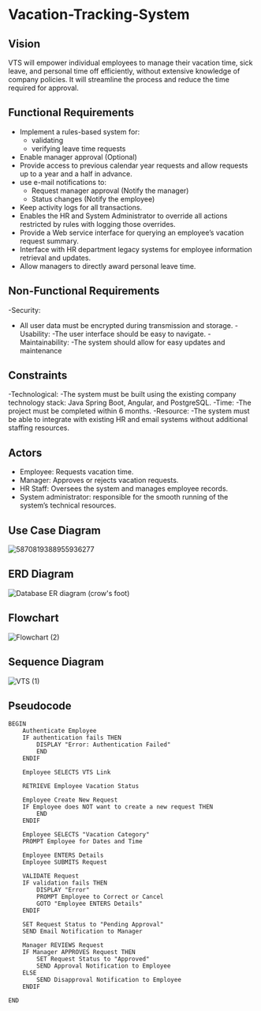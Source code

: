# Vacation-Tracking-System

## Vision

VTS will empower individual employees to manage their vacation time, sick leave, and personal time off efficiently, without extensive knowledge of company policies. It will streamline the process and reduce the time required for approval.


## Functional Requirements

- Implement a rules-based system for:
  - validating
  - verifying leave time requests
- Enable manager approval (Optional)
- Provide access to previous calendar year requests and allow requests up to a year and a half in advance.
- use e-mail notifications to:
  -  Request manager approval (Notify the manager)
  -  Status changes (Notify the employee)
- Keep activity logs for all transactions.
- Enables the HR and System Administrator to override all actions restricted by rules with logging those overrides.
- Provide a Web service interface for querying an employee’s vacation request summary.
- Interface with HR department legacy systems for employee information retrieval and updates.
- Allow managers to directly award personal leave time.


## Non-Functional Requirements

-Security:
  - All user data must be encrypted during transmission and storage.
-Usability:
  -The user interface should be easy to navigate.
-Maintainability:
  -The system should allow for easy updates and maintenance


## Constraints

-Technological:
  -The system must be built using the existing company technology stack: Java Spring Boot, Angular, and PostgreSQL.
-Time:
  -The project must be completed within 6 months.
-Resource:
  -The system must be able to integrate with existing HR and email systems without additional staffing resources.

  
## Actors

- Employee: Requests vacation time.
- Manager: Approves or rejects vacation requests.
- HR Staff: Oversees the system and manages employee records.
- System administrator: responsible for the smooth running of the system’s technical resources.


## Use Case Diagram

![5870819388955936277](https://github.com/user-attachments/assets/809f9bc7-48e1-4c8f-9ea5-39c89d526753)


## ERD Diagram

![Database ER diagram (crow's foot)](https://github.com/user-attachments/assets/c39e1613-fcd0-4ad2-a762-90302834ee4a)


## Flowchart

![Flowchart (2)](https://github.com/user-attachments/assets/71fe66a5-2630-47c9-a502-09c0dba0646b)


## Sequence Diagram

![VTS (1)](https://github.com/user-attachments/assets/01ce3e74-3fa8-4514-a881-2ca52304cbd2)


## Pseudocode

```
BEGIN
    Authenticate Employee
    IF authentication fails THEN
        DISPLAY "Error: Authentication Failed"
        END
    ENDIF

    Employee SELECTS VTS Link

    RETRIEVE Employee Vacation Status

    Employee Create New Request
    IF Employee does NOT want to create a new request THEN
        END
    ENDIF

    Employee SELECTS "Vacation Category"
    PROMPT Employee for Dates and Time

    Employee ENTERS Details
    Employee SUBMITS Request

    VALIDATE Request
    IF validation fails THEN
        DISPLAY "Error"
        PROMPT Employee to Correct or Cancel
        GOTO "Employee ENTERS Details"
    ENDIF

    SET Request Status to "Pending Approval"
    SEND Email Notification to Manager

    Manager REVIEWS Request
    IF Manager APPROVES Request THEN
        SET Request Status to "Approved"
        SEND Approval Notification to Employee
    ELSE
        SEND Disapproval Notification to Employee
    ENDIF

END

```



